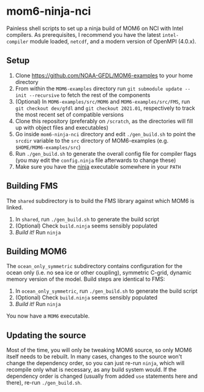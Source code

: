 # mom6-ninja-nci
Painless shell scripts to set up a ninja build of MOM6 on NCI with Intel compilers. As prerequisites, I recommend you have the latest `intel-compiler` module loaded, `netcdf`, and a modern version of OpenMPI (4.0.x).

## Setup
1. Clone https://github.com/NOAA-GFDL/MOM6-examples to your home directory
2. From within the `MOM6-examples` directory run `git submodule update --init --recursive` to fetch the rest of the components
3. (Optional) In `MOM6-examples/src/MOM6` and `MOM6-examples/src/FMS`, run `git checkout dev/gfdl` and `git checkout 2021.01`, respectively to track the most recent set of compatible versions
4. Clone this repository (preferably on `/scratch`, as the directories will fill up with object files and executables)
5. Go inside `mom6-ninja-nci` directory and edit `./gen_build.sh` to point the `srcdir` variable to the `src` directory of MOM6-examples (e.g. `$HOME/MOM6-examples/src`)
6. Run `./gen_build.sh` to generate the overall config file for compiler flags (you may edit the `config.ninja` file afterwards to change these)
7. Make sure you have the [ninja](https://github.com/ninja-build/ninja/releases) executable somewhere in your `PATH`

## Building FMS
The `shared` subdirectory is to build the FMS library against which MOM6 is linked.

1. In `shared`, run `./gen_build.sh` to generate the build script
2. (Optional) Check `build.ninja` seems sensibly populated
3. *Build it!* Run `ninja`

## Building MOM6
The `ocean_only_symmetric` subdirectory contains configuration for the ocean only (i.e. no sea ice or other coupling), symmetric C-grid, dynamic memory version of the model. Build steps are identical to FMS:

1. In `ocean_only_symmetric`, run `./gen_build.sh` to generate the build script
2. (Optional) Check `build.ninja` seems sensibly populated
3. *Build it!* Run `ninja`

You now have a `MOM6` executable.

## Updating the source
Most of the time, you will only be tweaking MOM6 source, so only MOM6 itself needs to be rebuilt. In many cases, changes to the source won't change the dependency order, so you can just re-run `ninja`, which will recompile only what is necessary, as any build system would. If the dependency order is changed (usually from added `use` statements here and there), re-run `./gen_build.sh`.
